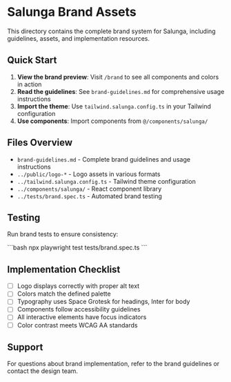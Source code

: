 # Salunga Brand Assets

This directory contains the complete brand system for Salunga, including guidelines, assets, and implementation resources.

## Quick Start

1. **View the brand preview**: Visit `/brand` to see all components and colors in action
2. **Read the guidelines**: See `brand-guidelines.md` for comprehensive usage instructions
3. **Import the theme**: Use `tailwind.salunga.config.ts` in your Tailwind configuration
4. **Use components**: Import components from `@/components/salunga/`

## Files Overview

- `brand-guidelines.md` - Complete brand guidelines and usage instructions
- `../public/logo-*` - Logo assets in various formats
- `../tailwind.salunga.config.ts` - Tailwind theme configuration
- `../components/salunga/` - React component library
- `../tests/brand.spec.ts` - Automated brand testing

## Testing

Run brand tests to ensure consistency:

\`\`\`bash
npx playwright test tests/brand.spec.ts
\`\`\`

## Implementation Checklist

- [ ] Logo displays correctly with proper alt text
- [ ] Colors match the defined palette
- [ ] Typography uses Space Grotesk for headings, Inter for body
- [ ] Components follow accessibility guidelines
- [ ] All interactive elements have focus indicators
- [ ] Color contrast meets WCAG AA standards

## Support

For questions about brand implementation, refer to the brand guidelines or contact the design team.
